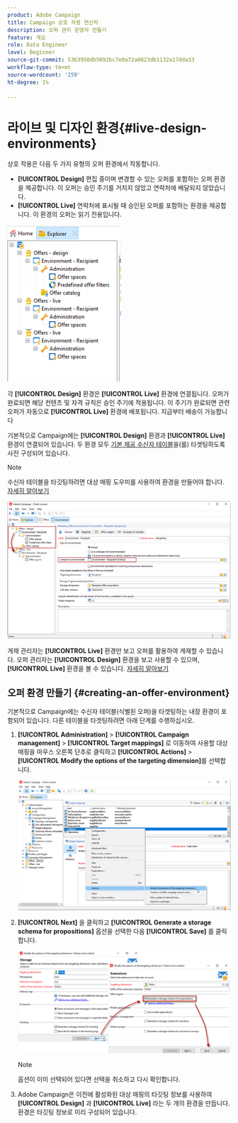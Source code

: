```yaml
---
product: Adobe Campaign
title: Campaign 상호 작용 연산자
description: 오퍼 관리 운영자 만들기
feature: 개요
role: Data Engineer
level: Beginner
source-git-commit: 5363950db5092bc7e0a72a0823db1132a17dda33
workflow-type: tm+mt
source-wordcount: '259'
ht-degree: 1%

---
```


# 라이브 및 디자인 환경{#live-design-environments}

상호 작용은 다음 두 가지 유형의 오퍼 환경에서 작동합니다.

* **[!UICONTROL Design]** 편집 중이며 변경할 수 있는 오퍼를 포함하는 오퍼 환경을 제공합니다. 이 오퍼는 승인 주기를 거치지 않았고 연락처에 배달되지 않았습니다.
* **[!UICONTROL Live]** 연락처에 표시될 때 승인된 오퍼를 포함하는 환경을 제공합니다. 이 환경의 오퍼는 읽기 전용입니다.

![](assets/offer_environments_overview_001.png)

각 **[!UICONTROL Design]** 환경은 **[!UICONTROL Live]** 환경에 연결됩니다. 오퍼가 완료되면 해당 컨텐츠 및 자격 규칙은 승인 주기에 적용됩니다. 이 주기가 완료되면 관련 오퍼가 자동으로 **[!UICONTROL Live]** 환경에 배포됩니다. 지금부터 배송이 가능합니다

기본적으로 Campaign에는 **[!UICONTROL Design]** 환경과 **[!UICONTROL Live]** 환경이 연결되어 있습니다. 두 환경 모두 [기본 제공 수신자 테이블](../dev/datamodel.md#ootb-profiles)을(를) 타겟팅하도록 사전 구성되어 있습니다.

>[!NOTE]
>
>수신자 테이블을 타깃팅하려면 대상 매핑 도우미를 사용하여 환경을 만들어야 합니다. [자세히 알아보기](#creating-an-offer-environment)

![](assets/offer_environments_overview_002.png)

게재 관리자는 **[!UICONTROL Live]** 환경만 보고 오퍼를 활용하여 게재할 수 있습니다. 오퍼 관리자는 **[!UICONTROL Design]** 환경을 보고 사용할 수 있으며, **[!UICONTROL Live]** 환경을 볼 수 있습니다. [자세히 알아보기](interaction-operators.md)

## 오퍼 환경 만들기 {#creating-an-offer-environment}

기본적으로 Campaign에는 수신자 테이블(식별된 오퍼)을 타겟팅하는 내장 환경이 포함되어 있습니다. 다른 테이블을 타겟팅하려면 아래 단계를 수행하십시오.

1. **[!UICONTROL Administration]** > **[!UICONTROL Campaign management]** > **[!UICONTROL Target mappings]** 로 이동하여 사용할 대상 매핑을 마우스 오른쪽 단추로 클릭하고 **[!UICONTROL Actions]** > **[!UICONTROL Modify the options of the targeting dimension]**&#x200B;를 선택합니다.

   ![](assets/offer_env_anonymous_001.png)

1. **[!UICONTROL Next]** 을 클릭하고 **[!UICONTROL Generate a storage schema for propositions]** 옵션을 선택한 다음 **[!UICONTROL Save]** 를 클릭합니다.

   ![](assets/offer_env_anonymous_002.png)

   >[!NOTE]
   >
   >옵션이 이미 선택되어 있다면 선택을 취소하고 다시 확인합니다.

1. Adobe Campaign은 이전에 활성화된 대상 매핑의 타깃팅 정보를 사용하여 **[!UICONTROL Design]** 과 **[!UICONTROL Live]** 라는 두 개의 환경을 만듭니다. 환경은 타깃팅 정보로 미리 구성되어 있습니다.
